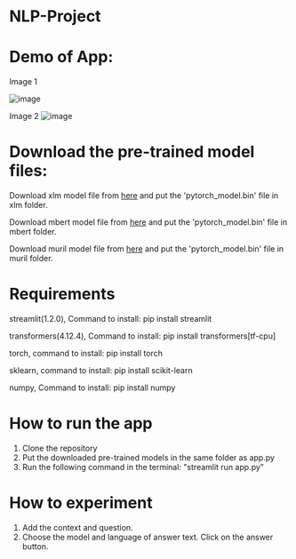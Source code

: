 # NLP-Project

# Demo of App:
Image 1

![image](https://user-images.githubusercontent.com/74199478/142750765-d13e7e0f-dcde-4e40-a202-80b7bfe4f66d.png)

Image 2
![image](https://user-images.githubusercontent.com/74199478/142750780-72ad952f-99d0-4350-8625-fc59322e549a.png)

# Download the pre-trained model files:
Download xlm model file from [here](https://drive.google.com/file/d/1U7v7LcOUIXzyhBsoPmawqALS3AkfYUVB/view?usp=sharing) and put the 'pytorch_model.bin' file in xlm folder.

Download mbert model file from [here](https://drive.google.com/file/d/1tYeCMKztIZfjdW0l6SZlTKC0fN-VTBI7/view?usp=sharing) and put the 'pytorch_model.bin' file in mbert folder.

Download muril model file from [here](https://drive.google.com/file/d/1L0MufcY2B5f9vhYtGXxb0uXaCSI3xzif/view?usp=sharing) and put the 'pytorch_model.bin' file in muril folder.


# Requirements
streamlit(1.2.0), Command to install: pip install streamlit

transformers(4.12.4), Command to install: pip install transformers[tf-cpu]

torch, command to install: pip install torch

sklearn, command to install: pip install scikit-learn

numpy, Command to install: pip install numpy

# How to run the app
1. Clone the repository
2. Put the downloaded pre-trained models in the same folder as app.py
3. Run the following command in the terminal: "streamlit run app.py"

# How to experiment
1. Add the context and question.
2. Choose the model and language of answer text. Click on the answer button.

